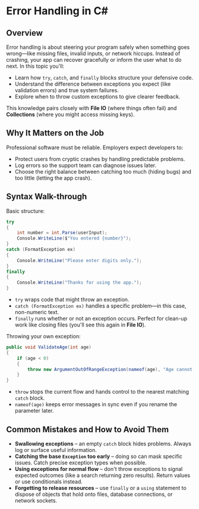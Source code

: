# Error Handling in C#

## Overview
Error handling is about steering your program safely when something goes wrong—like missing files, invalid inputs, or network hiccups. Instead of crashing, your app can recover gracefully or inform the user what to do next. In this topic you'll:

- Learn how `try`, `catch`, and `finally` blocks structure your defensive code.
- Understand the difference between exceptions you expect (like validation errors) and true system failures.
- Explore when to throw custom exceptions to give clearer feedback.

This knowledge pairs closely with **File IO** (where things often fail) and **Collections** (where you might access missing keys).

## Why It Matters on the Job
Professional software must be reliable. Employers expect developers to:

- Protect users from cryptic crashes by handling predictable problems.
- Log errors so the support team can diagnose issues later.
- Choose the right balance between catching too much (hiding bugs) and too little (letting the app crash).

## Syntax Walk-through
Basic structure:

```csharp
try
{
    int number = int.Parse(userInput);
    Console.WriteLine($"You entered {number}");
}
catch (FormatException ex)
{
    Console.WriteLine("Please enter digits only.");
}
finally
{
    Console.WriteLine("Thanks for using the app.");
}
```

- `try` wraps code that might throw an exception.
- `catch (FormatException ex)` handles a specific problem—in this case, non-numeric text.
- `finally` runs whether or not an exception occurs. Perfect for clean-up work like closing files (you'll see this again in **File IO**).

Throwing your own exception:

```csharp
public void ValidateAge(int age)
{
    if (age < 0)
    {
        throw new ArgumentOutOfRangeException(nameof(age), "Age cannot be negative.");
    }
}
```

- `throw` stops the current flow and hands control to the nearest matching `catch` block.
- `nameof(age)` keeps error messages in sync even if you rename the parameter later.

## Common Mistakes and How to Avoid Them
- **Swallowing exceptions** – an empty `catch` block hides problems. Always log or surface useful information.
- **Catching the base `Exception` too early** – doing so can mask specific issues. Catch precise exception types when possible.
- **Using exceptions for normal flow** – don't throw exceptions to signal expected outcomes (like a search returning zero results). Return values or use conditionals instead.
- **Forgetting to release resources** – use `finally` or a `using` statement to dispose of objects that hold onto files, database connections, or network sockets.

